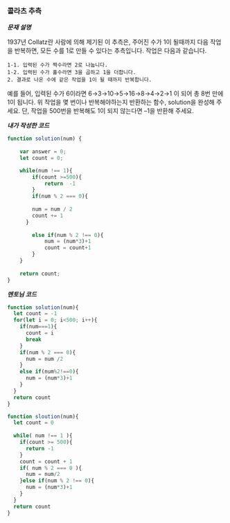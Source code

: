 ### 콜라츠 추측

**_문재 설명_**

1937년 Collatz란 사람에 의해 제기된 이 추측은, 주어진 수가 1이 될때까지 다음 작업을 반복하면, 모든 수를 1로 만들 수 있다는 추측입니다. 작업은 다음과 같습니다.

```
1-1. 입력된 수가 짝수라면 2로 나눕니다. 
1-2. 입력된 수가 홀수라면 3을 곱하고 1을 더합니다.
2. 결과로 나온 수에 같은 작업을 1이 될 때까지 반복합니다.
```

예를 들어, 입력된 수가 6이라면 6→3→10→5→16→8→4→2→1 이 되어 총 8번 만에 1이 됩니다. 위 작업을 몇 번이나 반복해야하는지 반환하는 함수, solution을 완성해 주세요. 단, 작업을 500번을 반복해도 1이 되지 않는다면 –1을 반환해 주세요.

**_내가 작성한 코드_**

```javascript
function solution(num) {
    
    var answer = 0;
    let count = 0;

    while(num !== 1){
        if(count >=500){
            return  -1
        }
        if(num % 2 === 0){
            
        num = num / 2
        count += 1 
      } 
       
        else if(num % 2 !== 0){
            num = (num*3)+1
            count = count+1
        }
    }
    
    return count;
}
```

**_멘토님 코드_**

```javascript
function solution(num){
  let count = -1
  for(let i = 0; i<500; i++){
    if(num===1){
      count = i
      break
    }
    if(num % 2 === 0){
      num = num /2
    }
    else if(num%2!==0){
      num = (num*3)+1
    }
  }
  return count
}
```

```javascript
function sloution(num){
  let count = 0
  
  while( num !== 1 ){
    if(count >= 500){
      return -1
    }
    count = count + 1
    if( num % 2 === 0 ){
      num = num/2
    }else if(num % 2 !== 0){
      num = (num*3)+1
    }
  }
  return count 
}
```

